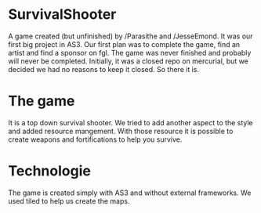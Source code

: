 SurvivalShooter
===============

A game created (but unfinished) by /Parasithe and /JesseEmond. It was our first big project in AS3. Our first plan was to complete the game, find an artist and find a sponsor on fgl. The game was never finished and probably will never be completed. Initially, it was a closed repo on mercurial, but we decided we had no reasons to keep it closed. So there it is.


The game
========
It is a top down survival shooter. We tried to add another aspect to the style and added resource mangement. With those resource it is possible to create weapons and fortifications to help you survive.


Technologie
===========
The game is created simply with AS3 and without external frameworks. We used tiled to help us create the maps.